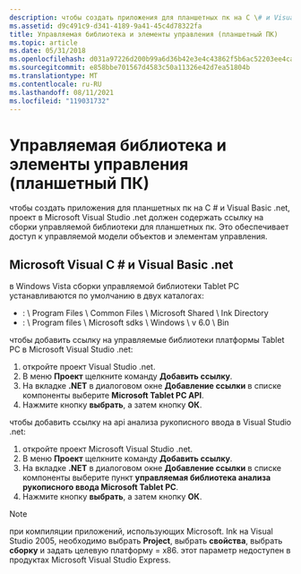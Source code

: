 ```yaml
---
description: чтобы создать приложения для планшетных пк на C \# и Visual Basic .net, проект в Microsoft Visual Studio .net должен содержать ссылку на сборки управляемой библиотеки для планшетных пк. Это обеспечивает доступ к управляемой модели объектов и элементам управления.
ms.assetid: d9c491c9-d341-4189-9a41-45c4d78322fa
title: Управляемая библиотека и элементы управления (планшетный ПК)
ms.topic: article
ms.date: 05/31/2018
ms.openlocfilehash: d031a97226d200b99a6d36b42e3e4c43862f5b6ac52203ee4ca08d1e5714f2c7
ms.sourcegitcommit: e858bbe701567d4583c50a11326e42d7ea51804b
ms.translationtype: MT
ms.contentlocale: ru-RU
ms.lasthandoff: 08/11/2021
ms.locfileid: "119031732"
---
```

# <a name="managed-library-and-controls-tablet-pc"></a>Управляемая библиотека и элементы управления (планшетный ПК)

чтобы создать приложения для планшетных пк на C \# и Visual Basic .net, проект в Microsoft Visual Studio .net должен содержать ссылку на сборки управляемой библиотеки для планшетных пк. Это обеспечивает доступ к управляемой модели объектов и элементам управления.

## <a name="microsoft-visual-c-and-visual-basicnet"></a>Microsoft Visual C \# и Visual Basic .net

в Windows Vista сборки управляемой библиотеки Tablet PC устанавливаются по умолчанию в двух каталогах:

-   <systemdrive>: \\ Program Files \\ Common Files \\ Microsoft Shared \\ Ink Directory
-   <systemdrive>: \\ Program files \\ Microsoft sdks \\ Windows \\ v 6.0 \\ Bin

чтобы добавить ссылку на управляемые библиотеки платформы Tablet PC в Microsoft Visual Studio .net:

1.  откройте проект Visual Studio .net.
2.  В меню **Проект** щелкните команду **Добавить ссылку**.
3.  На вкладке **.NET** в диалоговом окне **Добавление ссылки** в списке компоненты выберите **Microsoft Tablet PC API**.
4.  Нажмите кнопку **выбрать**, а затем кнопку **ОК**.

чтобы добавить ссылку на api анализа рукописного ввода в Visual Studio .net:

1.  откройте проект Microsoft Visual Studio .net.
2.  В меню **Проект** щелкните команду **Добавить ссылку**.
3.  На вкладке **.NET** в диалоговом окне **Добавление ссылки** в списке компоненты выберите пункт **управляемая библиотека анализа рукописного ввода Microsoft Tablet PC**.
4.  Нажмите кнопку **выбрать**, а затем кнопку **ОК**.

> [!Note]  
> при компиляции приложений, использующих Microsoft. Ink на Visual Studio 2005, необходимо выбрать **Project**, выбрать **свойства**, выбрать **сборку** и задать целевую платформу = x86. этот параметр недоступен в продуктах Microsoft Visual Studio Express.

 

 

 



